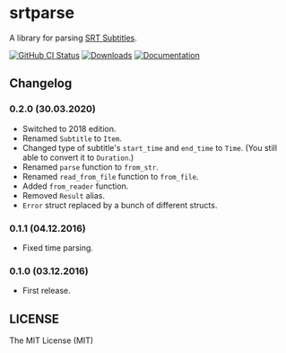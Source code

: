 # srtparse

A library for parsing [SRT Subtitles][1].

[![GitHub CI Status](https://img.shields.io/github/actions/workflow/status/rossnomann/srtparse/ci.yml?style=flat-square)](https://github.com/rossnomann/srtparse/actions/)
[![Downloads](https://img.shields.io/crates/d/srtparse.svg?style=flat-square)](https://crates.io/crates/srtparse/)
[![Documentation](https://img.shields.io/badge/docs-latest-yellowgreen.svg?style=flat-square)](https://docs.rs/srtparse)

## Changelog

### 0.2.0 (30.03.2020)

- Switched to 2018 edition.
- Renamed `Subtitle` to `Item`.
- Changed type of subtitle's `start_time` and `end_time` to `Time`.
  (You still able to convert it to `Duration`.)
- Renamed `parse` function to `from_str`.
- Renamed `read_from_file` function to `from_file`.
- Added `from_reader` function.
- Removed `Result` alias.
- `Error` struct replaced by a bunch of different structs.

### 0.1.1 (04.12.2016)

- Fixed time parsing.

### 0.1.0 (03.12.2016)

- First release.

## LICENSE

The MIT License (MIT)

[1]: https://www.matroska.org/technical/subtitles.html#srt-subtitles
